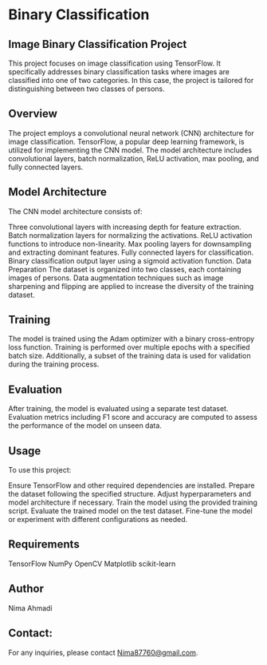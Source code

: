 # Binary Classification

## Image Binary Classification Project
This project focuses on image classification using TensorFlow. It specifically addresses binary classification tasks where images are classified into one of two categories. In this case, the project is tailored for distinguishing between two classes of persons.

## Overview
The project employs a convolutional neural network (CNN) architecture for image classification. TensorFlow, a popular deep learning framework, is utilized for implementing the CNN model. The model architecture includes convolutional layers, batch normalization, ReLU activation, max pooling, and fully connected layers.

## Model Architecture
The CNN model architecture consists of:

Three convolutional layers with increasing depth for feature extraction.
Batch normalization layers for normalizing the activations.
ReLU activation functions to introduce non-linearity.
Max pooling layers for downsampling and extracting dominant features.
Fully connected layers for classification.
Binary classification output layer using a sigmoid activation function.
Data Preparation
The dataset is organized into two classes, each containing images of persons. Data augmentation techniques such as image sharpening and flipping are applied to increase the diversity of the training dataset.

## Training
The model is trained using the Adam optimizer with a binary cross-entropy loss function. Training is performed over multiple epochs with a specified batch size. Additionally, a subset of the training data is used for validation during the training process.

## Evaluation
After training, the model is evaluated using a separate test dataset. Evaluation metrics including F1 score and accuracy are computed to assess the performance of the model on unseen data.

## Usage
To use this project:

Ensure TensorFlow and other required dependencies are installed.
Prepare the dataset following the specified structure.
Adjust hyperparameters and model architecture if necessary.
Train the model using the provided training script.
Evaluate the trained model on the test dataset.
Fine-tune the model or experiment with different configurations as needed.

## Requirements
TensorFlow
NumPy
OpenCV
Matplotlib
scikit-learn

## Author 
Nima Ahmadi

## Contact:

For any inquiries, please contact Nima87760@gmail.com.

